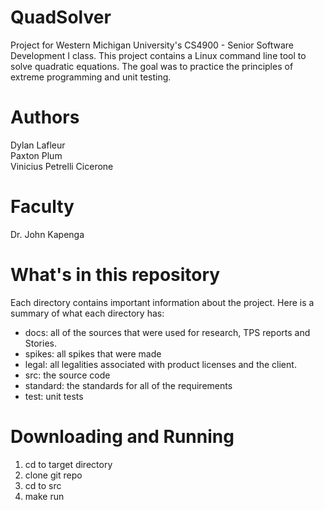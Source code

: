 # QuadSolver

Project for Western Michigan University's CS4900 - Senior Software Development I class.
This project contains a Linux command line tool to solve quadratic equations. The goal was to
practice the principles of extreme programming and unit testing.

# Authors
Dylan Lafleur\
Paxton Plum\
Vinicius Petrelli Cicerone

# Faculty
Dr. John Kapenga

# What's in this repository

Each directory contains important information about the project.
Here is a summary of what each directory has:

- docs: all of the sources that were used for research, TPS reports and Stories.
- spikes: all spikes that were made
- legal: all legalities associated with product licenses and the client.
- src: the source code
- standard: the standards for all of the requirements
- test: unit tests

# Downloading and Running
1) cd to target directory
2) clone git repo
3) cd to src
4) make run <a> <b> <c>
